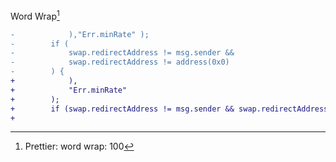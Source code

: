 
Word Wrap[^1]

```diff
-            ),"Err.minRate" );
-        if (
-            swap.redirectAddress != msg.sender &&
-            swap.redirectAddress != address(0x0)
-        ) {
+            ),
+            "Err.minRate"
+        );
+        if (swap.redirectAddress != msg.sender && swap.redirectAddress != address(0x0)) {
+  
```

[^1]: Prettier: word wrap: 100
